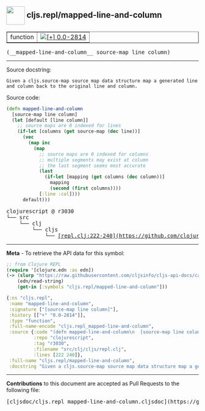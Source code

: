 ## <img width="48px" valign="middle" src="http://i.imgur.com/Hi20huC.png"> cljs.repl/mapped-line-and-column

 <table border="1">
<tr>

<td>function</td>
<td><a href="https://github.com/cljsinfo/cljs-api-docs/tree/0.0-2814"><img valign="middle" alt="[+] 0.0-2814" src="https://img.shields.io/badge/+-0.0--2814-lightgrey.svg"></a> </td>
</tr>
</table>

 <samp>
(__mapped-line-and-column__ source-map line column)<br>
</samp>

---




Source docstring:

```
Given a cljs.source-map source map data structure map a generated line
and column back to the original line and column.
```

Source code:

```clj
(defn mapped-line-and-column
  [source-map line column]
  (let [default [line column]]
    ;; source maps are 0 indexed for lines
    (if-let [columns (get source-map (dec line))]
      (vec
        (map inc
          (map
            ;; source maps are 0 indexed for columns
            ;; multiple segments may exist at column
            ;; the last segment seems most accurate
            (last
              (if-let [mapping (get columns (dec column))]
                mapping
                (second (first columns))))
            [:line :col])))
      default)))
```

 <pre>
clojurescript @ r3030
└── src
    └── clj
        └── cljs
            └── <ins>[repl.clj:222-240](https://github.com/clojure/clojurescript/blob/r3030/src/clj/cljs/repl.clj#L222-L240)</ins>
</pre>


---

__Meta__ - To retrieve the API data for this symbol:

```clj
;; from Clojure REPL
(require '[clojure.edn :as edn])
(-> (slurp "https://raw.githubusercontent.com/cljsinfo/cljs-api-docs/catalog/cljs-api.edn")
    (edn/read-string)
    (get-in [:symbols "cljs.repl/mapped-line-and-column"]))
```

```clj
{:ns "cljs.repl",
 :name "mapped-line-and-column",
 :signature ["[source-map line column]"],
 :history [["+" "0.0-2814"]],
 :type "function",
 :full-name-encode "cljs.repl_mapped-line-and-column",
 :source {:code "(defn mapped-line-and-column\n  [source-map line column]\n  (let [default [line column]]\n    ;; source maps are 0 indexed for lines\n    (if-let [columns (get source-map (dec line))]\n      (vec\n        (map inc\n          (map\n            ;; source maps are 0 indexed for columns\n            ;; multiple segments may exist at column\n            ;; the last segment seems most accurate\n            (last\n              (if-let [mapping (get columns (dec column))]\n                mapping\n                (second (first columns))))\n            [:line :col])))\n      default)))",
          :repo "clojurescript",
          :tag "r3030",
          :filename "src/clj/cljs/repl.clj",
          :lines [222 240]},
 :full-name "cljs.repl/mapped-line-and-column",
 :docstring "Given a cljs.source-map source map data structure map a generated line\nand column back to the original line and column."}

```

---

__Contributions__ to this document are accepted as Pull Requests to the following file:

 <pre>
[cljsdoc/cljs.repl_mapped-line-and-column.cljsdoc](https://github.com/cljsinfo/cljs-api-docs/blob/master/cljsdoc/cljs.repl_mapped-line-and-column.cljsdoc)
</pre>

